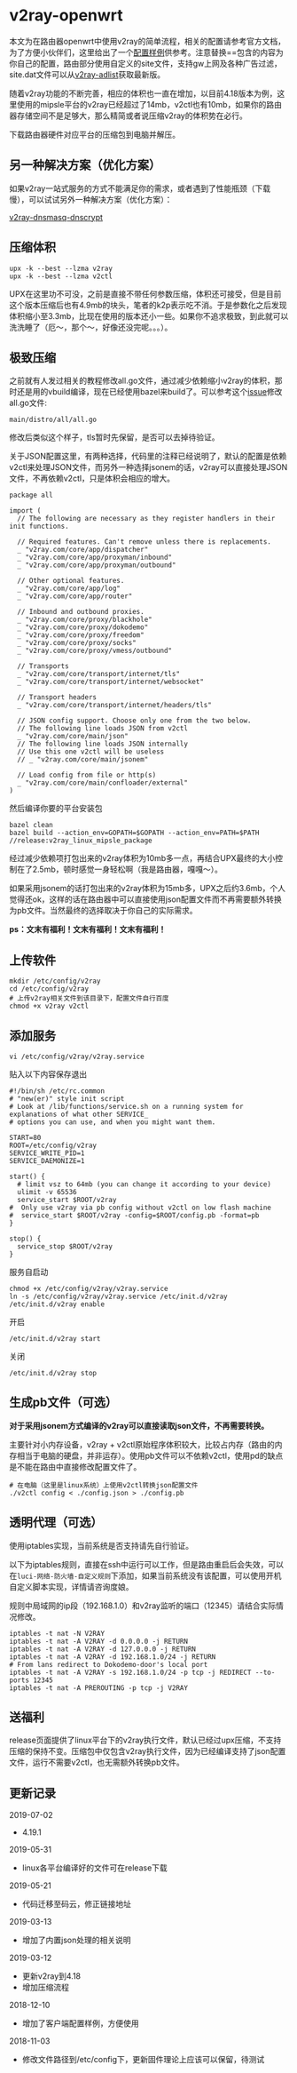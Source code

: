# v2ray-openwrt

本文为在路由器openwrt中使用v2ray的简单流程，相关的配置请参考官方文档，为了方便小伙伴们，这里给出了一个[配置样例](./client-config.json)供参考。注意替换==包含的内容为你自己的配置，路由部分使用自定义的site文件，支持gw上网及各种广告过滤，site.dat文件可以从[v2ray-adlist](https://gitee.com/felix-fly/v2ray-adlist)获取最新版。

随着v2ray功能的不断完善，相应的体积也一直在增加，以目前4.18版本为例，这里使用的mipsle平台的v2ray已经超过了14mb，v2ctl也有10mb，如果你的路由器存储空间不是足够大，那么精简或者说压缩v2ray的体积势在必行。

下载路由器硬件对应平台的压缩包到电脑并解压。

## 另一种解决方案（优化方案）

如果v2ray一站式服务的方式不能满足你的需求，或者遇到了性能瓶颈（下载慢），可以试试另外一种解决方案（优化方案）：

[v2ray-dnsmasq-dnscrypt](https://gitee.com/felix-fly/v2ray-dnsmasq-dnscrypt)

## 压缩体积

```
upx -k --best --lzma v2ray
upx -k --best --lzma v2ctl
```

UPX在这里功不可没，之前是直接不带任何参数压缩，体积还可接受，但是目前这个版本压缩后也有4.9mb的块头，笔者的k2p表示吃不消。于是参数化之后发现体积缩小至3.3mb，比现在使用的版本还小一些。如果你不追求极致，到此就可以洗洗睡了（厄～，那个～，好像还没完呢。。。）。

## 极致压缩

之前就有人发过相关的教程修改all.go文件，通过减少依赖缩小v2ray的体积，那时还是用的vbuild编译，现在已经使用bazel来build了。可以参考这个[issue](https://github.com/v2ray/v2ray-core/issues/1506)修改all.go文件:

```
main/distro/all/all.go
```

修改后类似这个样子，tls暂时先保留，是否可以去掉待验证。

关于JSON配置这里，有两种选择，代码里的注释已经说明了，默认的配置是依赖v2ctl来处理JSON文件，而另外一种选择jsonem的话，v2ray可以直接处理JSON文件，不再依赖v2ctl，只是体积会相应的增大。

```
package all

import (
  // The following are necessary as they register handlers in their init functions.

  // Required features. Can't remove unless there is replacements.
  _ "v2ray.com/core/app/dispatcher"
  _ "v2ray.com/core/app/proxyman/inbound"
  _ "v2ray.com/core/app/proxyman/outbound"

  // Other optional features.
  _ "v2ray.com/core/app/log"
  _ "v2ray.com/core/app/router"

  // Inbound and outbound proxies.
  _ "v2ray.com/core/proxy/blackhole"
  _ "v2ray.com/core/proxy/dokodemo"
  _ "v2ray.com/core/proxy/freedom"
  _ "v2ray.com/core/proxy/socks"
  _ "v2ray.com/core/proxy/vmess/outbound"

  // Transports
  _ "v2ray.com/core/transport/internet/tls"
  _ "v2ray.com/core/transport/internet/websocket"
  
  // Transport headers
  _ "v2ray.com/core/transport/internet/headers/tls"

  // JSON config support. Choose only one from the two below.
  // The following line loads JSON from v2ctl
  _ "v2ray.com/core/main/json"
  // The following line loads JSON internally
  // Use this one v2ctl will be useless
  // _ "v2ray.com/core/main/jsonem"

  // Load config from file or http(s)
  _ "v2ray.com/core/main/confloader/external"
)
```

然后编译你要的平台安装包

```
bazel clean
bazel build --action_env=GOPATH=$GOPATH --action_env=PATH=$PATH //release:v2ray_linux_mipsle_package
```

经过减少依赖项打包出来的v2ray体积为10mb多一点，再结合UPX最终的大小控制在了2.5mb，顿时感觉一身轻松啊（我是路由器，嘎嘎～）。

如果采用jsonem的话打包出来的v2ray体积为15mb多，UPX之后约3.6mb，个人觉得还ok，这样的话在路由器中可以直接使用json配置文件而不再需要额外转换为pb文件。当然最终的选择取决于你自己的实际需求。

**ps：文末有福利！文末有福利！文末有福利！**

## 上传软件

```
mkdir /etc/config/v2ray
cd /etc/config/v2ray
# 上传v2ray相关文件到该目录下，配置文件自行百度
chmod +x v2ray v2ctl
```

## 添加服务

```
vi /etc/config/v2ray/v2ray.service
```

贴入以下内容保存退出

```
#!/bin/sh /etc/rc.common
# "new(er)" style init script
# Look at /lib/functions/service.sh on a running system for explanations of what other SERVICE_
# options you can use, and when you might want them.

START=80
ROOT=/etc/config/v2ray
SERVICE_WRITE_PID=1
SERVICE_DAEMONIZE=1

start() {
  # limit vsz to 64mb (you can change it according to your device)
  ulimit -v 65536
  service_start $ROOT/v2ray
#  Only use v2ray via pb config without v2ctl on low flash machine
#  service_start $ROOT/v2ray -config=$ROOT/config.pb -format=pb
}

stop() {
  service_stop $ROOT/v2ray
}
```

服务自启动

```
chmod +x /etc/config/v2ray/v2ray.service
ln -s /etc/config/v2ray/v2ray.service /etc/init.d/v2ray
/etc/init.d/v2ray enable
```

开启

```
/etc/init.d/v2ray start
```

关闭

```
/etc/init.d/v2ray stop
```

## 生成pb文件（可选）

**对于采用jsonem方式编译的v2ray可以直接读取json文件，不再需要转换。**

主要针对小内存设备，v2ray + v2ctl原始程序体积较大，比较占内存（路由的内存相当于电脑的硬盘，并非运存）。使用pb文件可以不依赖v2ctl，使用pd的缺点是不能在路由中直接修改配置文件了。

```
# 在电脑（这里是linux系统）上使用v2ctl转换json配置文件
./v2ctl config < ./config.json > ./config.pb
```

## 透明代理（可选）

使用iptables实现，当前系统是否支持请先自行验证。

以下为iptables规则，直接在ssh中运行可以工作，但是路由重启后会失效，可以在`luci-网络-防火墙-自定义规则`下添加，如果当前系统没有该配置，可以使用开机自定义脚本实现，详情请咨询度娘。

规则中局域网的ip段（192.168.1.0）和v2ray监听的端口（12345）请结合实际情况修改。

```
iptables -t nat -N V2RAY
iptables -t nat -A V2RAY -d 0.0.0.0 -j RETURN
iptables -t nat -A V2RAY -d 127.0.0.0 -j RETURN
iptables -t nat -A V2RAY -d 192.168.1.0/24 -j RETURN
# From lans redirect to Dokodemo-door's local port
iptables -t nat -A V2RAY -s 192.168.1.0/24 -p tcp -j REDIRECT --to-ports 12345
iptables -t nat -A PREROUTING -p tcp -j V2RAY
```

## 送福利

release页面提供了linux平台下的v2ray执行文件，默认已经过upx压缩，不支持压缩的保持不变。压缩包中仅包含v2ray执行文件，因为已经编译支持了json配置文件，运行不需要v2ctl，也无需额外转换pb文件。

## 更新记录
2019-07-02
* 4.19.1

2019-05-31
* linux各平台编译好的文件可在release下载

2019-05-21
* 代码迁移至码云，修正链接地址

2019-03-13
* 增加了内置json处理的相关说明

2019-03-12
* 更新v2ray到4.18
* 增加压缩流程

2018-12-10
* 增加了客户端配置样例，方便使用

2018-11-03
* 修改文件路径到/etc/config下，更新固件理论上应该可以保留，待测试

